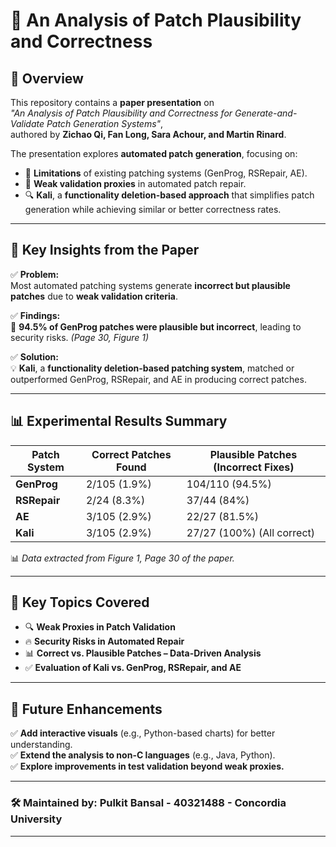 # 📌 An Analysis of Patch Plausibility and Correctness  

## 📖 Overview  
This repository contains a **paper presentation** on  
*"An Analysis of Patch Plausibility and Correctness for Generate-and-Validate Patch Generation Systems"*,  
authored by **Zichao Qi, Fan Long, Sara Achour, and Martin Rinard**.  

The presentation explores **automated patch generation**, focusing on:  
- 🚀 **Limitations** of existing patching systems (GenProg, RSRepair, AE).  
- 🛑 **Weak validation proxies** in automated patch repair.  
- 🔍 **Kali**, a **functionality deletion-based approach** that simplifies patch generation while achieving similar or better correctness rates.  

---

## 🚀 Key Insights from the Paper  
✅ **Problem:**  
Most automated patching systems generate **incorrect but plausible patches** due to **weak validation criteria**.  

✅ **Findings:**  
🔹 **94.5% of GenProg patches were plausible but incorrect**, leading to security risks. *(Page 30, Figure 1)*  

✅ **Solution:**  
💡 **Kali**, a **functionality deletion-based patching system**, matched or outperformed GenProg, RSRepair, and AE in producing correct patches.  

---

## 📊 Experimental Results Summary  
| **Patch System** | **Correct Patches Found** | **Plausible Patches (Incorrect Fixes)** |  
|-----------------|-------------------------|--------------------------------|  
| **GenProg**     | 2/105 (1.9%)            | 104/110 (94.5%)               |  
| **RSRepair**    | 2/24 (8.3%)             | 37/44 (84%)                   |  
| **AE**          | 3/105 (2.9%)            | 22/27 (81.5%)                 |  
| **Kali**        | 3/105 (2.9%)            | 27/27 (100%) (All correct)    |  

📊 *Data extracted from Figure 1, Page 30 of the paper.*  

---

## 📌 Key Topics Covered  
- 🔍 **Weak Proxies in Patch Validation**  
- 🔥 **Security Risks in Automated Repair**  
- 📊 **Correct vs. Plausible Patches – Data-Driven Analysis**  
- ✅ **Evaluation of Kali vs. GenProg, RSRepair, and AE**
  
---

## 🎯 Future Enhancements  
✅ **Add interactive visuals** (e.g., Python-based charts) for better understanding.  
✅ **Extend the analysis to non-C languages** (e.g., Java, Python).  
✅ **Explore improvements in test validation beyond weak proxies.**  

---

### 🛠 Maintained by: **Pulkit Bansal - 40321488 - Concordia University**  

---
